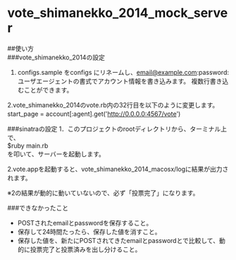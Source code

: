 vote_shimanekko_2014_mock_server
================================
##使い方  
###vote_shimanekko_2014の設定
1. configs.sample をconfigs にリネームし、email@example.com:password:ユーザエージェントの書式でアカウント情報を書き込みます。 複数行書き込むことができます。

2.vote_shimanekko_2014のvote.rb内の32行目を以下のように変更します。　　
start_page = account[:agent].get('http://0.0.0.0:4567/vote') 　　

###sinatraの設定
1．このプロジェクトのrootディレクトリから、ターミナル上で、  
$ruby main.rb  
を叩いて、サーバーを起動します。  

2.vote.appを起動すると、vote_shimanekko_2014_macosx/logに結果が出力されます。  

※2の結果が動的に動いていないので、必ず「投票完了」になります。  

###できなかったこと
* POSTされたemailとpasswordを保存すること。
* 保存して24時間たったら、保存した値を消すこと。
* 保存した値を、新たにPOSTされてきたemailとpasswordとで比較して、動的に投票完了と投票済みを出し分けること。
